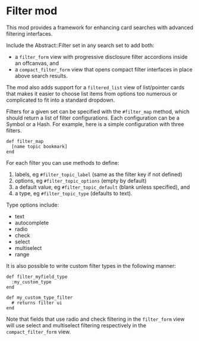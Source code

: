 <!--
# @title README - mod: filter
-->

# Filter mod

This mod provides a framework for enhancing card searches with advanced filtering
interfaces. 

Include the Abstract::Filter set in any search set to add both:

- a `filter_form` view with progressive disclosure filter accordions inside an offcanvas, 
  and
- a `compact_filter_form` view that opens compact filter interfaces in place above search
  results.

The mod also adds support for a `filtered_list` view of list/pointer cards that makes it
easier to choose list items from options too numerous or complicated to fit into a 
standard dropdown.

Filters for a given set can be specified with the `#filter_map` method, which should
return a list of filter configurations. Each configuration can be a Symbol or a Hash.
For example, here is a simple configuration with three filters.

```
def filter_map 
  [name topic bookmark]
end
```

For each filter you can use methods to define:
  1. labels, eg `#filter_topic_label` (same as the filter key if not defined)
  2. options, eg `#filter_topic_options` (empty by default)
  3. a default value, eg `#filter_topic_default` (blank unless specified), and
  4. a type, eg `#filter_topic_type` (defaults to text).

Type options include:

  - text
  - autocomplete
  - radio
  - check
  - select
  - multiselect
  - range

It is also possible to write custom filter types in the following manner:

```
def filter_myfield_type
  :my_custom_type
end  

def my_custom_type_filter
  # returns filter ui
end
```

Note that fields that use radio and check filtering in the `filter_form` view will use 
select and multiselect filtering respectively in the `compact_filter_form` view.
